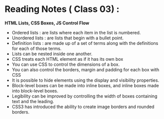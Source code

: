 # Reading Notes ( Class 03) :

**HTML Lists, CSS Boxes, JS Control Flow**

- Ordered lists : are lists where each item in the list is numbered.
- Unordered lists : are lists that begin with a bullet point.
-  Definition lists : are made up of a set of terms along with the definitions for each of those terms.
- Lists can be nested inside one another.
- CSS treats each HTML element as if it has its own box
- You can use CSS to control the dimensions of a box.
- You can also control the borders, margin and padding for each box with CSS 
- It is possible to hide elements using the display and visibility properties.
 - Block-level boxes can be made into inline boxes, and inline boxes made into block-level boxes.
 - Legibility can be improved by controlling the width of boxes containing text and the leading.
 - CSS3 has introduced the ability to create image borders and rounded borders.
 
